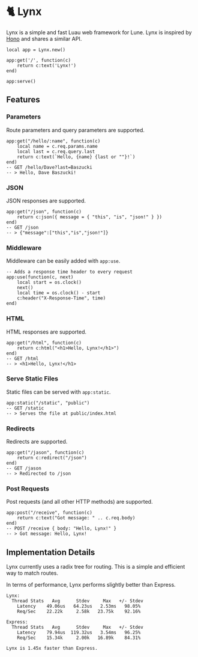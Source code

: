 # 🐈 Lynx

Lynx is a simple and fast Luau web framework for Lune. Lynx is inspired by [Hono](https://github.com/honojs/hono) and shares a similar API.

```luau
local app = Lynx.new()

app:get('/', function(c)
	return c:text('Lynx!')
end)

app:serve()
```

## Features

### Parameters

Route parameters and query parameters are supported.

```luau
app:get("/hello/:name", function(c)
	local name = c.req.params.name
	local last = c.req.query.last
	return c:text(`Hello, {name} {last or ""}!`)
end)
-- GET /hello/Dave?last=Baszucki
-- > Hello, Dave Baszucki!
```

### JSON

JSON responses are supported.

```luau
app:get("/json", function(c)
	return c:json({ message = { "this", "is", "json!" } })
end)
-- GET /json
-- > {"message":["this","is","json!"]}
```

### Middleware

Middleware can be easily added with `app:use`.

```luau
-- Adds a response time header to every request
app:use(function(c, next)
	local start = os.clock()
	next()
	local time = os.clock() - start
	c:header("X-Response-Time", time)
end)
```

### HTML

HTML responses are supported.

```luau
app:get("/html", function(c)
	return c:html("<h1>Hello, Lynx!</h1>")
end)
-- GET /html
-- > <h1>Hello, Lynx!</h1>
```

### Serve Static Files

Static files can be served with `app:static`.

```luau
app:static("/static", "public")
-- GET /static
-- > Serves the file at public/index.html
```

### Redirects

Redirects are supported.

```luau
app:get("/jason", function(c)
	return c:redirect("/json")
end)
-- GET /jason
-- > Redirected to /json
```

### Post Requests

Post requests (and all other HTTP methods) are supported.

```luau
app:post("/receive", function(c)
	return c:text("Got message: " .. c.req.body)
end)
-- POST /receive { body: "Hello, Lynx!" }
-- > Got message: Hello, Lynx!
```

## Implementation Details

Lynx currently uses a radix tree for routing. This is a simple and efficient way to match routes.

In terms of performance, Lynx performs slightly better than Express.

```
Lynx:
  Thread Stats   Avg      Stdev     Max   +/- Stdev
    Latency    49.06us   64.23us   2.53ms   98.05%
    Req/Sec    22.22k     2.58k   23.75k    92.16%

Express:
  Thread Stats   Avg      Stdev     Max   +/- Stdev
    Latency    79.94us  119.32us   3.54ms   96.25%
    Req/Sec    15.34k     2.00k   16.89k    84.31%

Lynx is 1.45x faster than Express.
```
